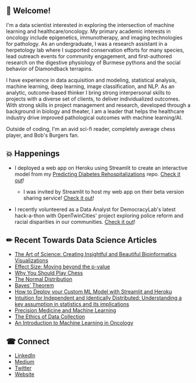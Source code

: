 ## 👋 Welcome!

I'm a data scientist interested in exploring the intersection of machine learning and healthcare/oncology. My primary academic interests in oncology include epigenetics, immunotherapy, and imaging technologies for pathology. As an undergraduate, I was a research assistant in a herpetology lab where I supported conservation efforts for many species, lead outreach events for community engagement, and first-authored research on the digestive physiology of Burmese pythons and the social behavior of Diamondback terrapins.

I have experience in data acquisition and modeling, statistical analysis, machine learning, deep learning, image classification, and NLP. As an analytic, outcome-based thinker I bring strong interpersonal skills to projects with a diverse set of clients, to deliver individualized outcomes. With strong skills in project management and research, developed through a background in biology and theater, I am a leader that helps the healthcare industry drive improved pathological outcomes with machine learning/AI.

Outside of coding, I'm an avid sci-fi reader, completely average chess player, and Bob's Burgers fan.

## 💥 Happenings

* I deployed a web app on Heroku using Streamlit to create an interactive model from my [Predicting Diabetes Rehospitalizations](https://github.com/ArenCarpenter/Diabetes_Hospitalizations) repo. [Check it out](https://diabetes-hospitalization.herokuapp.com/)!
    
    * I was invited by Streamlit to host my web app on their beta version sharing service! [Check it out](https://share.streamlit.io/arencarpenter/diabetes_hospitalizations/web_app.py)!

* I recently volunteered as a Data Analyst for DemocracyLab's latest hack-a-thon with OpenTwinCities' project exploring police reform and racial disparities in our communities. [Check it out](https://github.com/OpenTwinCities/policing-and-public-safety-data-toolkit)!

## &#x270f; Recent Towards Data Science Articles 

* [The Art of Science: Creating Insightful and Beautiful Bioinformatics Visualizations](https://towardsdatascience.com/the-art-of-science-7a2ebb72275f)
* [Effect Size: Moving beyond the p-value](https://towardsdatascience.com/effect-size-d132b0cc8669)
* [Why You Should Play Chess](https://towardsdatascience.com/why-you-should-play-chess-45098a735003)
* [The Normal Distribution](https://towardsdatascience.com/the-normal-distribution-17a4092766ac)
* [Bayes’ Theorem](https://towardsdatascience.com/bayes-theorem-475ab96b019f)
* [How to Deploy your Custom ML Model with Streamlit and Heroku](https://towardsdatascience.com/how-to-deploy-your-custom-ml-model-with-streamlit-and-heroku-53456cb054fb)
* [Intuition for Independent and Identically Distributed: Understanding a key assumption in statistics and its implications](https://towardsdatascience.com/intuition-for-independent-and-identically-distributed-dc59e1528162)
* [Precision Medicine and Machine Learning](https://towardsdatascience.com/precision-medicine-and-machine-learning-11060caa3065)
* [The Ethics of Data Collection](https://towardsdatascience.com/the-ethics-of-data-collection-9573dc0ae240)
* [An Introduction to Machine Learning in Oncology](https://towardsdatascience.com/machine-learning-ai-applications-in-oncology-73a8963c4735)

## &#x260e; Connect

* [LinkedIn](https://www.linkedin.com/in/aren-carpenter/)
* [Medium](https://arencarpenter.medium.com/)
* [Twitter](https://twitter.com/ArenCarpenter)
* [Website](http://www.arencarpenter.com/)
